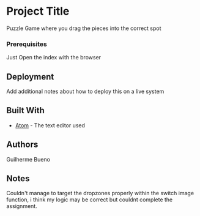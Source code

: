 # Project Title

Puzzle Game where you drag the pieces into the correct spot



### Prerequisites

Just Open the index with the browser












## Deployment

Add additional notes about how to deploy this on a live system

## Built With

* [Atom](https://atom.io/) - The text editor used





## Authors

Guilherme Bueno



## Notes

Couldn't manage to target the dropzones properly within the switch image function, i think my logic may be correct but couldnt complete the assignment.
